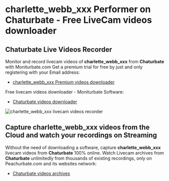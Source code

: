 # charlette_webb_xxx Performer on Chaturbate - Free LiveCam videos downloader

## Chaturbate Live Videos Recorder

Monitor and record livecam videos of **charlette_webb_xxx** from **Chaturbate** with Moniturbate.com
Get a premium trial for free by just and only registering with your Email address:
* [charlette_webb_xxx Premium videos downloader](https://moniturbate.com/request-demo-licence-key.html)

Free livecam videos downloader - Moniturbate Software:
* [Chaturbate videos downloader](https://moniturbate.com/moniturbate-download-software.html)

![charlette_webb_xxx livecam videos recorder](https://peachurnet.com/templates/moniturbate-software.png)


## Capture charlette_webb_xxx videos from the Cloud and watch your recordings on Streaming

Without the need of downloading a software, capture **charlette_webb_xxx** livecam videos from **Chaturbate** 100% online.
Watch Livecam archives from **Chaturbate** unlimitedly from thousands of existing recordings, only on Peachurbate.com and its websites network:
* [Chaturbate videos archives](https://peachurnet.com/)